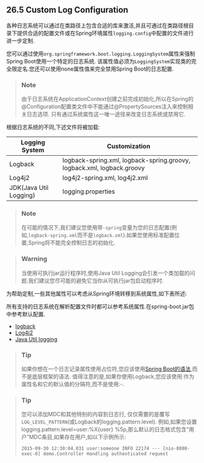 ## 26.5 Custom Log Configuration
各种日志系统可以通过在类路径上包含合适的库来激活,并且可通过在类路径根目录下提供合适的配置文件或在Spring环境属性`logging.config`中配置的文件进行进一步定制.

您可以通过使用`org.springframework.boot.logging.LoggingSystem`属性来强制Spring Boot使用一个特定的日志系统.
该属性值必须为`LoggingSystem`实现类的完全限定名.您还可以使用none属性值来完全禁用Spring Boot的日志配置.

>### Note
>由于日志系统在ApplicationContext创建之前完成初始化,所以在Spring的@Configuration配置类文件中不能通过@PropertySources注入来控制相关日志选项.
>只有通过系统属性这一唯一途径来改变日志系统或禁用它.

根据日志系统的不同,下述文件将被加载:

| Logging System         | Customization                                                           |
| --------------------   | ----------------------------------------------------------------------- |
| Logback                | logback-spring.xml, logback-spring.groovy, logback.xml, logback.groovy  |
| Log4j2                 | log4j2-spring.xml, log4j2.xml                                           |
| JDK(Java Util Logging) | logging.properties                                                      |

>### Note
>在可能的情况下,我们建议您使用带`-spring`变量为您的日志配置(例如,`logback-spring.xml`而不是`logback.xml`).如果您使用标准配置位置,Spring将不能完全控制日志的初始化.

>### Warning
>当使用可执行jar运行程序时,使用Java Util Logging会引发一个类加载的问题.我们建议您尽可能的避免它当你从可执行jar包启动程序时.

为帮助定制,一些其他属性可以考虑从Spring环境转移到系统属性,如下表所述:


所有支持的日志系统在解析配置文件时都可以参考系统属性.在spring-boot.jar包中参考默认配置.
- [logback](https://github.com/spring-projects/spring-boot/tree/v2.0.2.RELEASE/spring-boot-project/spring-boot/src/main/resources/org/springframework/boot/logging/logback/defaults.xml)
- [Log4j2](https://github.com/spring-projects/spring-boot/tree/v2.0.2.RELEASE/spring-boot-project/spring-boot/src/main/resources/org/springframework/boot/logging/log4j2/log4j2.xml)
- [Java Util logging](https://github.com/spring-projects/spring-boot/tree/v2.0.2.RELEASE/spring-boot-project/spring-boot/src/main/resources/org/springframework/boot/logging/java/logging-file.properties)

>### Tip
>如果你想在一个日志记录属性使用占位符,您应该使用[Spring Boot的语法](../24.Externalized%20Configuration/24.5.Placeholders%20in%20Properties.md),而不是底层框架的语法.
>值得注意的是,如果你使用Logback,您应该使用:作为属性名和它的默认值的分隔符,而不是使用:-.

>### Tip  
>您可以添加MDC和其他特别的内容到日志行, 仅仅需要的是覆写`LOG_LEVEL_PATTERN`(或Logback的logging.pattern.level).
>例如,如果您设置logging.pattern.level=user:%X{user} %5p,那么默认的日志格式包含“用户”MDC条目,如果存在用户,如以下示例所示:  
>
>`2015-09-30 12:30:04.031 user:someone INFO 22174 --- [nio-8080-exec-0] demo.Controller Handling authenticated request`